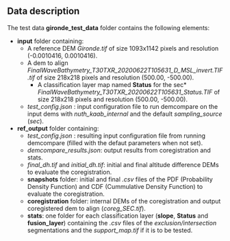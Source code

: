 ## Data description

The test data **gironde_test_data** folder contains the following elements:

* **input** folder containing:
  * A reference DEM *Gironde.tif* of size 1093x1142 pixels and resolution (-0.0010416, 0.0010416).
  * A dem to align *FinalWaveBathymetry_T30TXR_20200622T105631_D_MSL_invert.TIF.tif* of size 218x218 pixels and resolution (500.00, -500.00).
    * A classification layer map named **Status** for the sec* *FinalWaveBathymetry_T30TXR_20200622T105631_Status.TIF* of size 218x218 pixels and resolution (500.00, -500.00).
  * *test_config.json* : input configuration file to run demcompare on the input dems with *nuth_kaab_internal* and the default *sampling_source* (*sec*).
* **ref_output** folder containing:
  * *test_config.json* : resulting input configuration file from running demcompare (filled with the defaut parameters when not set).
  * *demcompare_results.json*: output results from coregistration and stats.
  * *final_dh.tif* and *initial_dh.tif*: initial and final altitude difference DEMs to evaluate the coregistration.
  * **snapshots** folder: initial and final *.csv* files of the PDF (Probability Density Function) and CDF (Cummulative Density Function) to evaluate the coregistration.
  * **coregistration** folder: internal DEMs of the coregistration and output coregistered dem to align (*coreg_SEC.tif*).
  * **stats**: one folder for each classification layer (**slope**, **Status** and **fusion_layer**) containing the *.csv* files of the *exclusion/intersection* segmentations and the *support_map.tif* if it is to be tested.
